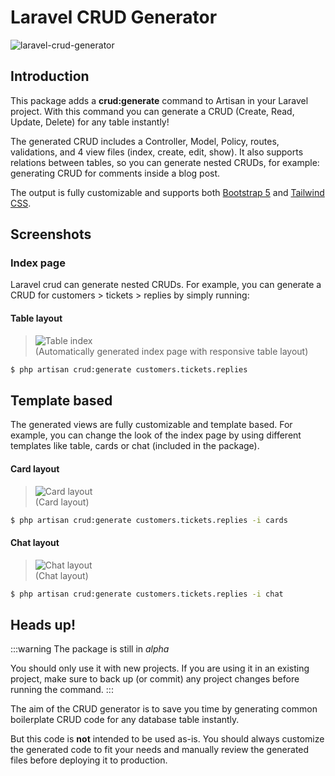 # Laravel CRUD Generator

![laravel-crud-generator](https://cdn.articlevideorobot.com/hosted/16-12-2022/laravel-crud-152f.webp)

## Introduction

This package adds a **crud:generate** command to Artisan in
your Laravel project. With this command you can generate a
CRUD (Create, Read, Update, Delete) for any table instantly!

The generated CRUD includes a Controller, Model, Policy,
routes, validations, and 4 view files (index, create, edit,
show). It also supports relations between tables, so you can
generate nested CRUDs, for example: generating CRUD for
comments inside a blog post.

The output is fully customizable and supports
both [Bootstrap 5](https://getbootstrap.com/docs/5.0/getting-started/introduction/)
and [Tailwind CSS](https://tailwindcss.com/).

## Screenshots

### Index page

Laravel crud can generate nested CRUDs. For example, you can
generate a CRUD for customers > tickets > replies by simply
running:

#### Table layout

> ![Table index](https://cdn.articlevideorobot.com/hosted/22-12-2022/image-2-dbed.webp)  
> (Automatically generated index page with responsive table
> layout)

```bash
$ php artisan crud:generate customers.tickets.replies
```

## Template based

The generated views are fully customizable and template
based. For example, you can change the look of the index
page by using different templates like table, cards or
chat (included in the package).

#### Card layout

> ![Card layout](https://cdn.articlevideorobot.com/hosted/22-12-2022/selection-303-4a64.webp)  
> (Card layout)

```bash
$ php artisan crud:generate customers.tickets.replies -i cards
```

#### Chat layout

> ![Chat layout](https://cdn.articlevideorobot.com/hosted/22-12-2022/selection-304-c429.webp)  
> (Chat layout)

```bash
$ php artisan crud:generate customers.tickets.replies -i chat
```

## Heads up!

:::warning The package is still in _alpha_

You should only use it with new projects. If you are using
it in an existing project, make sure to back up (or commit)
any project changes before running the command.
:::

The aim of the CRUD generator is to save you time by
generating common boilerplate CRUD code for any database
table instantly.

But this code is **not** intended to be used as-is. You
should always customize the generated code to fit your needs
and manually review the generated files before deploying it
to production.